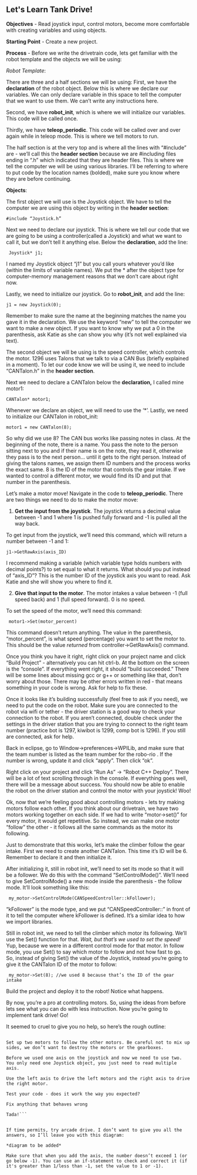 ## Let's Learn Tank Drive!

**Objectives** - Read joystick input, control motors, become more comfortable with creating variables and using objects.

**Starting Point** - Create a new project.

**Process** - 
Before we write the drivetrain code, lets get familiar with the robot template and the objects we will be using:

_Robot Template_:

There are three and a half sections we will be using:
First, we have the **declaration** of the robot object. Below this is where we declare our variables. We can only declare variable in this space to tell the computer that we want to use them. We can’t write any instructions here.

Second, we have **robot_init**, which is where we will initialize our variables. This code will be called once.

Thirdly, we have **teleop_periodic**. This code will be called over and over again while in teleop mode. This is where we tell motors to run.

The half section is at the very top and is where all the lines with “#include” are - we’ll call this the **header section** because we are #including files ending in “.h” which indicated that they are header files. This is where we tell the computer we will be using various libraries.  I’ll be referring to where to put code by the location names (bolded), make sure you know where they are before continuing.

**Objects**:

The first object we will use is the Joystick object. We have to tell the computer we are using this object by writing in the **header section**:

```	#include “Joystick.h” ```

Next we need to declare our joystick. This is where we tell our code that we are going to be using a controller(called a Joystick) and what we want to call it, but we don’t tell it anything else. Below the **declaration**, add the line:

```	Joystick* j1;```
	
I named my Joystick object “j1” but you call yours whatever you’d like (within the limits of variable names). We put the * after the object type for computer-memory management reasons that we don’t care about right now.
	
	
Lastly, we need to initialize our joystick. Go to **robot_init**, and add the line:

```	j1 = new Joystick(0); ```
	
Remember to make sure the name at the beginning matches the name you gave it in the declaration. We use the keyword “new” to tell the computer we want to make a new object. If you want to know why we put a 0 in the parenthesis, ask Katie as she can show you why (it’s not well explained via text).

The second object we will be using is the speed controller, which controls the motor. 1296 uses Talons that we talk to via a CAN Bus (briefly explained in a moment). To let our code know we will be using it, we need to include “CANTalon.h” in the **header section**.
	
Next we need to declare a CANTalon below the **declaration,** I called mine motor1:
	
``` CANTalon* motor1; ```
	
Whenever we declare an object, we will need to use the ‘*’. Lastly, we need to initialize our CANTalon in robot_init:

```	motor1 = new CANTalon(8); ```
	
So why did we use 8? The CAN bus works like passing notes in class. At the beginning of the note, there is a name. You pass the note to the person sitting next to you and if their name is on the note, they read it, otherwise they pass is to the next person… until it gets to the right person. Instead of giving the talons names, we assign them ID numbers and the process works the exact same. 8 is the ID of the motor that controls the gear intake. If we wanted to control a different motor, we would find its ID and put that number in the parenthesis. 

	
Let’s make a motor move! Navigate in the code to **teleop_periodic**. There are two things we need to do to make the motor move:

1) **Get the input from the joystick**. The joystick returns a decimal value between -1 and 1 where 1 is pushed fully forward and -1 is pulled all the way back.

To get input from the joystick, we’ll need this command, which will return a number between -1 and 1:

```	j1->GetRawAxis(axis_ID) ```

I recommend making a variable (which variable type holds numbers with decimal points?) to set equal to what it returns. What should you put instead of “axis_ID”? This is the number ID of the joystick axis you want to read. Ask Katie and she will show you where to find it.


2) **Give that input to the motor**. The motor intakes a value between -1 (full speed back) and 1 (full speed forward). 0 is no speed. 

To set the speed of the motor, we’ll need this command:

```	motor1->Set(motor_percent)```

This command doesn’t return anything. The value in the parenthesis, “motor_percent”, is what speed (percentage) you want to set the motor to. This should be the value _returned_ from controller->GetRawAxis() command. 


Once you think you have it right, right click on your project name and click “Build Project” - alternatively you can hit ctrl-b. At the bottom on the screen is the “console”. If everything went right, it should “build succeeded.” There will be some lines about missing gcc or g++ or something like that, don’t worry about those. There may be other errors written in red - that means something in your code is wrong. Ask for help to fix these. 


Once it looks like it’s building successfully (feel free to ask if you need), we need to put the code on the robot. Make sure you are connected to the robot via wifi or tether - the driver station is a good way to check your connection to the robot. If you aren’t connected, double check under the settings in the driver station that you are trying to connect to the right team number (practice bot is 1297, kiwibot is 1299, comp bot is 1296). If you still are connected, ask for help. 

Back in eclipse, go to Window->preferences->WPILib, and make sure that the team number is listed as the team number for the robo-rio . If the number is wrong, update it and click “apply”. Then click “ok”.

Right click on your project and click “Run As” -> “Robot C++ Deploy”. There will be a lot of text scrolling through in the console. If everything goes well, there will be a message about success. You should now be able to enable the robot on the driver station and control the motor with your joystick! Woo!

Ok, now that we’re feeling good about controlling motors - lets try making motors follow each other. If you think about our drivetrain, we have two motors working together on each side. If we had to write “motor->set()” for every motor, it would get repetitive. So instead, we can make one motor “follow” the other - it follows all the same commands as the motor its following.

Just to demonstrate that this works, let’s make the climber follow the gear intake. First we need to create another CANTalon. This time it’s ID will be 6. Remember to declare it and then initialize it. 

After initializing it, still in robot init, we’ll need to set its mode so that it will be a follower. We do this with the command “SetControlMode()”. We’ll need to give SetControlMode() a new mode inside the parenthesis - the follow mode. It’ll look something like this:

```	my_motor->SetControlMode(CANSpeedController::kFollower);```

“kFollower” is the mode type, and we put “CANSpeedController::” in front of it to tell the computer where kFollower is defined. It’s a similar idea to how we import libraries.

Still in robot init, we need to tell the climber which motor its following. We’ll use the Set() function for that. *Wait, but that’s we used to set the speed!* Yup, because we were in a different control mode for that motor. In follow mode, you use Set() to say which motor to follow and not how fast to go. So, instead of giving Set() the value of the Joystick, instead you’re going to give it the CANTalon ID of the motor to follow:

```	my_motor->Set(8); //we used 8 because that’s the ID of the gear intake```

Build the project and deploy it to the robot! Notice what happens.


By now, you’re a pro at controlling motors. So, using the ideas from before lets see what you can do with less instruction. Now you’re going to implement tank drive! Go!


It seemed to cruel to give you no help, so here’s the rough outline:

```Declare and initialize 4 CANTalon objects for the 4 motors. The left motors are ID 1 and 2, and the right are 3 and 4. 

Set up two motors to follow the other motors. Be careful not to mix up sides, we don’t want to destroy the motors or the gearboxes. 

Before we used one axis on the joystick and now we need to use two. You only need one Joystick object, you just need to read multiple axis.

Use the left axis to drive the left motors and the right axis to drive the right motor.

Test your code - does it work the way you expected?

Fix anything that behaves wrong

Tada!```


If time permits, try arcade drive. I don’t want to give you all the answers, so I’ll leave you with this diagram:

*diagram to be added*

Make sure that when you add the axis, the number doesn’t exceed 1 (or go below -1). You can use an if-statement to check and correct it (if it's greater than 1/less than -1, set the value to 1 or -1). 
